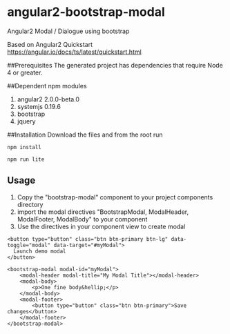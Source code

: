 # angular2-bootstrap-modal
Angular2 Modal / Dialogue using bootstrap

Based on Angular2 Quickstart
https://angular.io/docs/ts/latest/quickstart.html

##Prerequisites
The generated project has dependencies that require Node 4 or greater.

##Dependent npm modules
1. angular2 2.0.0-beta.0
2. systemjs 0.19.6
3. bootstrap
4. jquery

##Installation
Download the files and from the root run

```
npm install

npm run lite
```
## Usage

1. Copy the "bootstrap-modal" component to your project components directory
2. import the modal directives "BootstrapModal, ModalHeader, ModalFooter, ModalBody" to your component
3. Use the directives in your component view to create modal

```
<button type="button" class="btn btn-primary btn-lg" data-toggle="modal" data-target="#myModal">
  Launch demo modal
</button>

<bootstrap-modal modal-id="myModal">
	<modal-header modal-title="My Modal Title"></modal-header>
	<modal-body>
		<p>One fine body&hellip;</p>
	</modal-body>
	<modal-footer>
		<button type="button" class="btn btn-primary">Save changes</button>
	</modal-footer>
</bootstrap-modal>
```
